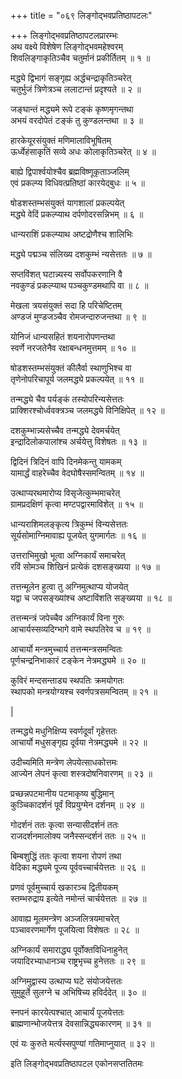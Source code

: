 +++
title = "०६९ लिङ्गोद्भवप्रतिष्ठापटलः"

+++
लिङ्गोद्भवप्रतिष्ठापटलप्रारम्भः    
अथ वक्ष्ये विशेषेण लिङ्गोद्भवमहेश्वरम्  
शिवलिङ्गाकृतिञ्चैव चतुर्मानं प्रकीर्तितम् ॥ १ ॥


मद्ध्ये द्विभागं सङ्गृह्य अर्द्धचन्द्राकृतिञ्चरेत्  
चतुर्भुजं त्रिणेत्रञ्च ललाटान्तं प्रदृश्यते ॥ २ ॥


जङ्घान्तं मद्ध्यमे रूपे टङ्कं कृष्णमृगन्तथा  
अभयं वरदोपेतं टङ्कं तु कुण्डलन्तथा ॥ ३ ॥


हारकेयूरसंयुक्तं मणिमालाविभूषितम्  
ऊर्ध्वेहंसाकृतिं सव्ये अधः कोलाकृतिञ्चरेत् ॥ ४ ॥


बाह्ये द्विपार्श्वयोश्चैव ब्रह्मविष्णूकृताञ्जलिम्  
एवं प्रकल्प्य विधिवत्प्रतिष्ठां कारयेद्बुधः ॥ ५ ॥


षोडशस्तम्भसंयुक्तं यागशालां प्रकल्पयेत्  
मद्ध्ये वेदिं प्रकल्प्याथ दर्पणोदरसन्निभम् ॥ ६ ॥


धान्यराशिं प्रकल्प्याथ अष्टद्रोणैश्च शालिभिः  

मद्ध्ये पद्मञ्च संलिख्य दशकुम्भं न्यसेत्ततः ॥ ७ ॥


सप्तविंशत् घटान्न्यस्य सर्वोपकरणानि वै  
नवकुण्डं प्रकल्प्याथ पञ्चकुण्डमथापि वा ॥ ८ ॥


मेखला त्रयसंयुक्तं सदा हि परिचेष्टितम्  
अण्डजं मुण्डजञ्चैव रोमजन्दारुजन्तथा ॥ ९ ॥


योनिजं धान्यसहितं शयनारोपणन्तथा  
स्वर्णे नरजतेनैव रक्षाबन्धनमुत्तमम् ॥ १० ॥


षोडशस्तम्भसंयुक्तं कीलैर्वा स्थाणुभिश्च वा  
तृणेनोपरिचापूर्य जलमद्ध्ये प्रकल्पयेत् ॥ ११ ॥


तन्मद्ध्ये चैव पर्यङ्कं तस्योपरिन्यसेत्ततः  
प्राक्शिरश्चोर्ध्ववक्त्रञ्च जलमद्ध्ये विनिक्षिपेत् ॥ १२ ॥


दशकुम्भान्न्यसेच्चैव तन्मद्ध्ये देवमर्चयेत्  
इन्द्रादिलोकपालांश्च अर्चयेत्तु विशेषतः ॥ १३ ॥


द्विदिनं त्रिदिनं वापि दिनमेकन्तु यामकम्  
यामार्द्धं वाहरेच्चैव वेदघोषैस्समन्वितम् ॥ १४ ॥


उत्थाप्यरथमारोप्य विसृजेत्कुम्भमाचरेत्  
ग्रामप्रदक्षिणं कृत्वा मण्टपद्वारमाविशेत् ॥ १५ ॥


धान्यराशिमलङ्कृत्य त्रिकुम्भं विन्यसेत्ततः  
सूर्यसोमाग्निमावाह्य पूजयेत् युगमार्गतः ॥ १६ ॥


उत्तराभिमुखो भूत्वा अग्निकार्यं समाचरेत्  
रविं सोमञ्च शिखिनं प्रत्येकं दशसङ्ख्यया ॥ १७ ॥


तत्तन्मूलेन हुत्वा तु अग्निमुत्थाप्य योजयेत्  
यद्वा च जपसङ्ख्यांश्च अष्टाविंशति सङ्ख्यया ॥ १८ ॥


तत्तन्मन्त्रं जपेच्चैव अग्निकार्यं विना गुरुः  
आचार्यस्सव्यदिग्भागे वामे स्थपतिरेव च ॥ १९ ॥


आचार्यो मन्त्रमुच्चार्य तत्तन्मन्त्रसमन्वितः  
पूर्णचन्द्रनिभाकारं टङ्केन नेत्रमद्ध्यमे ॥ २० ॥


कुविरं मन्दसन्ताड्य स्थपतिः क्रमयोगतः  
स्थापको मन्त्रयोग्यश्च स्वर्णपत्रसमन्वितम् ॥ २१ ॥



|  

तन्मद्ध्ये मधुनिक्षिप्य स्वर्णदूर्वां गृहेत्ततः  
आचार्यो मधुसङ्गृह्य दूर्वया नेत्रमद्ध्यमे ॥ २२ ॥


उदीच्यमिति मन्त्रेण लेपयेत्साधकोत्तमः  
आज्येन लेपनं कृत्वा शस्त्रदोषनिवारणम् ॥ २३ ॥


प्रच्छन्नपटमानीय पटमाकृष्य बुद्धिमान्  
कुञ्चिकादर्शनं पूर्वं विप्रयुग्मेन दर्शनम् ॥ २४ ॥


गोदर्शनं ततः कृत्वा सन्यासीदर्शनं ततः  
राजदर्शनमालोक्य जनैस्सन्दर्शनं ततः ॥ २५ ॥


बिम्बशुद्धिं ततः कृत्वा शयना रोपणं तथा  
वेदिका मद्ध्यमे पूज्य पूर्ववच्चार्चयेत्ततः ॥ २६ ॥


प्रणवं पूर्वमुच्चार्य खकारञ्च द्वितीयकम्  
स्तम्भरुद्राय इत्येते नमोन्तं चार्चयेत्ततः ॥ २७ ॥


आवाह्य मूलमन्त्रेण अञ्जलित्रयमाचरेत्  
पञ्चावरणमार्गेण पूजयित्वा विशेषतः ॥ २८ ॥


अग्निकार्यं समाराद्ध्य पूर्वोक्तविधिनाहुनेत्  
जयादिरभ्याधानञ्च राष्ट्रभृच्च हुनेत्ततः ॥ २९ ॥


अग्निमुद्वास्य उत्थाप्य घटे संयोजयेत्ततः  
सुमुहूर्ते सुलग्ने च अभिषिच्य हविर्ददेत् ॥ ३० ॥


स्नपनं कारयेत्पश्चात् आचार्यं पूजयेत्ततः  
ब्राह्मणान्भोजयेत्तत्र देवसान्निद्ध्यकारणम् ॥ ३१ ॥


एवं यः कुरुते मर्त्यस्सपुण्यां गतिमाप्नुयात् ॥ ३२ ॥


इति लिङ्गोद्भवप्रतिष्ठापटल एकोनसप्ततितमः  
